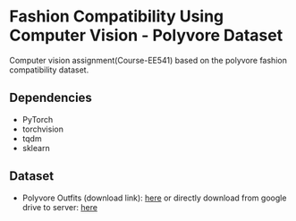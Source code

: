 # Fashion Compatibility Using Computer Vision - Polyvore Dataset

Computer vision assignment(Course-EE541) based on the polyvore fashion compatibility dataset.

## Dependencies

* PyTorch
* torchvision
* tqdm
* sklearn

## Dataset

* Polyvore Outfits (download link): [here](https://drive.google.com/open?id=1ZCDRRh4wrYDq0O3FOptSlBpQFoe0zHTw)
or directly download from google drive to server: [here](https://gist.github.com/davidsonic/5c419db600f24a984d3a6b56b0b2053a)
